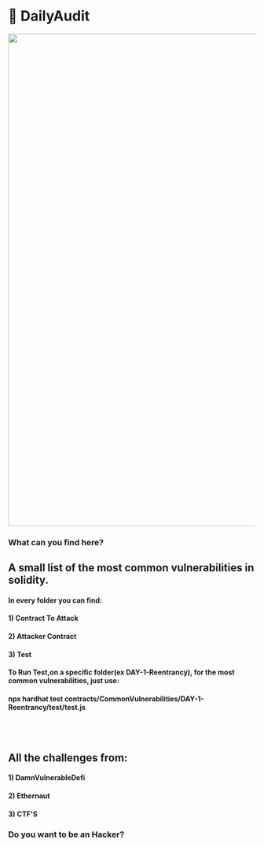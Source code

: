 # 🔎 DailyAudit


<img src="https://media.giphy.com/media/3kPDmoWdBpQPNhCnUG/giphy.gif" width="1000"/>

<h3>What can you find here?</h3>

<h2>A small list of the most common vulnerabilities in solidity.</h2>
<h4>In every folder you can find:</h4>
<h4>1) Contract To Attack</h4>
<h4>2) Attacker Contract</h4>
<h4>3) Test</h4>

<h4>To Run Test,on a specific folder(ex DAY-1-Reentrancy), for the most common vulnerabilities, just use:</h4>
<h4>npx hardhat test contracts/CommonVulnerabilities/DAY-1-Reentrancy/test/test.js</h4>


<br>
<br>

<h2>All the challenges from:</h2>
<h4>1) DamnVulnerableDefi</h4>
<h4>2) Ethernaut</h4>
<h4>3) CTF'S</h4>


<h3>Do you want to be an Hacker?</h3>


